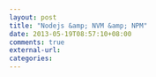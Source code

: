 ```yaml
---
layout: post
title: "Nodejs &amp; NVM &amp; NPM"
date: 2013-05-19T08:57:10+08:00
comments: true
external-url: 
categories: 
---
```

